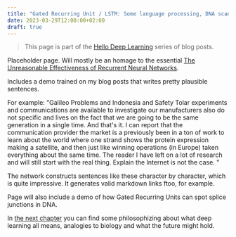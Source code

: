 ```yaml
---
title: "Gated Recurring Unit / LSTM: Some language processing, DNA scanning"
date: 2023-03-29T12:00:00+02:00
draft: true
---
```

> This page is part of the [Hello Deep Learning](../hello-deep-learning) series of blog posts.

Placeholder page. Will mostly be an homage to the essential [The Unreasonable Effectiveness of Recurrent Neural Networks](https://karpathy.github.io/2015/05/21/rnn-effectiveness/).

Includes a demo trained on my blog posts that writes pretty plausible sentences.

For example: "Galileo Problems and Indonesia and Safety Tolar experiments and communications are available to investigate our manufacturers also do not specific and lives on the fact that we are going to be the same generation in a single time.  And that's it.   I can report that the communication provider the market is a previously been in a ton of work to learn about the world where one strand shows the protein expression making a satellite, and then just like winning operations (in Europe) taken everything about the same time.  The reader I have left on a lot of research and will still start with the real thing.  Explain the Internet is not the case. "

The network constructs sentences like these character by character, which is quite impressive. It generates valid markdown links ftoo, for example.

Page will also include a demo of how Gated Recurring Units can spot splice junctions in DNA.

In [the next chapter](../dl-what-does-it-all-mean) you can find some philosophizing about what deep learning all means, analogies to biology and what the future might hold.
